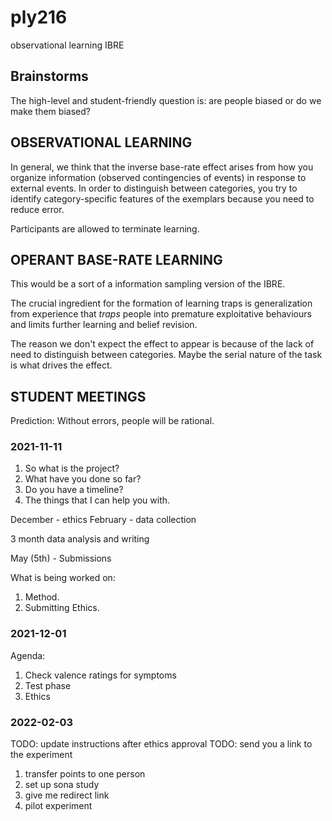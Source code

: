 # ply216

observational learning IBRE

## Brainstorms

The high-level and student-friendly question is: are people biased or do
we make them biased?

## OBSERVATIONAL LEARNING

In general, we think that the inverse base-rate effect arises
from how you organize information (observed contingencies of events)
in response to external events. In order to distinguish between categories,
you try to identify category-specific features of the exemplars because
you need to reduce error.

Participants are allowed to terminate learning.

## OPERANT BASE-RATE LEARNING

This would be a sort of a information sampling version of the IBRE.

The crucial ingredient for the formation of learning traps is generalization
from experience that *traps* people into premature exploitative behaviours and
limits further learning and belief revision.

The reason we don't expect the effect to appear is because of the lack of need
to distinguish between categories. Maybe the serial nature of the task is what
drives the effect.

## STUDENT MEETINGS

Prediction: Without errors, people will be rational.

### 2021-11-11

1. So what is the project?
2. What have you done so far?
3. Do you have a timeline?
4. The things that I can help you with.

December - ethics
February - data collection

3 month data analysis and writing

May (5th) - Submissions

What is being worked on:

1. Method.
2. Submitting Ethics.

### 2021-12-01

Agenda:

1. Check valence ratings for symptoms
2. Test phase
3. Ethics

### 2022-02-03

TODO: update instructions after ethics approval
TODO: send you a link to the experiment

1. transfer points to one person
2. set up sona study
3. give me redirect link
4. pilot experiment
